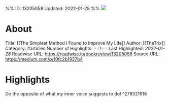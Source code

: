 %%
ID: 13205058
Updated: 2022-01-28
%%
![](https://readwise-assets.s3.amazonaws.com/static/images/article4.6bc1851654a0.png)

# About
Title: [[The Simplest Method I Found to Improve My Life]]
Author: [[TheTrix]]
Category: #articles
Number of Highlights: ==1==
Last Highlighted: *2022-01-28*
Readwise URL: https://readwise.io/bookreview/13205058
Source URL: https://medium.com/p/10fc2b1937b4


# Highlights 
Do the opposite of what my inner voice suggests to do!  ^278321616

